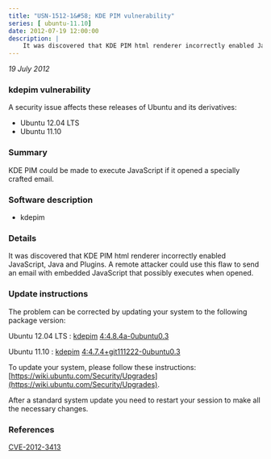 ```yaml
---
title: "USN-1512-1&#58; KDE PIM vulnerability"
series: [ ubuntu-11.10]
date: 2012-07-19 12:00:00
description: |
    It was discovered that KDE PIM html renderer incorrectly enabled JavaScript, Java and Plugins. A remote attacker could use this flaw to send an email with embedded JavaScript that possibly executes when opened. 
--- 
```

 
 

*19 July 2012*

### kdepim vulnerability

A security issue affects these releases of Ubuntu and its derivatives:

* Ubuntu 12.04 LTS
* Ubuntu 11.10

### Summary

KDE PIM could be made to execute JavaScript if it opened a specially crafted email.

### Software description

* kdepim 

### Details

It was discovered that KDE PIM html renderer incorrectly enabled JavaScript, Java and Plugins. A remote attacker could use this flaw to send an email with embedded JavaScript that possibly executes when opened. 

### Update instructions

The problem can be corrected by updating your system to the following package version:

Ubuntu 12.04 LTS
 : [kdepim](https://launchpad.net/ubuntu/+source/kdepim) <span> [4:4.8.4a-0ubuntu0.3](https://launchpad.net/ubuntu/+source/kdepim/4:4.8.4a-0ubuntu0.3) </span> 

Ubuntu 11.10
 : [kdepim](https://launchpad.net/ubuntu/+source/kdepim) <span> [4:4.7.4+git111222-0ubuntu0.3](https://launchpad.net/ubuntu/+source/kdepim/4:4.7.4+git111222-0ubuntu0.3) </span> 

To update your system, please follow these instructions: [https://wiki.ubuntu.com/Security/Upgrades](https://wiki.ubuntu.com/Security/Upgrades).

After a standard system update you need to restart your session to make all the necessary changes. 

### References

 
 [CVE-2012-3413](http://people.ubuntu.com/~ubuntu-security/cve/CVE-2012-3413)
 

